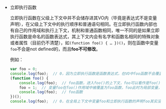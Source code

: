 - 立即执行函数

  立即执行函数在父级上下文中并不会储存进其VO内（毕竟是表达式不是变量声明），在父级上下文中的执行顺序和普通语句相同。在立即执行函数内部也有自己的作用域和执行上下文，机制和普通函数相同，唯一不同的是如果立即执行函数是命名的函数表达式，其上下文内会有名字和函数名相同的特殊对象或者属性（目前仍不清楚），如`(function foo() { … })()`，则在函数中变量`foo`不会是not defined的，而且**foo不可修改**。

  例如：

  ```js
  var foo = 0;
  console.log(foo);  // 0，因为立即执行函数是函数表达式，在VO中foo函数不会覆盖变量foo
  (function foo() {
      console.log(foo);  // foo函数，进入foo()的上下文，foo可以看作是foo()的局部变量
      foo = 1;  // 变量foo在foo()作用域中被覆盖为foo函数，foo此时为局部变量，且值不可修改
      console.log(foo);  // foo函数
  })();
  console.log(foo);  // 0，在全局上下文中变量foo和立即执行函数的声明foo其实没有半毛钱关系
  ```





